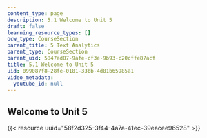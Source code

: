 ```yaml
---
content_type: page
description: 5.1 Welcome to Unit 5
draft: false
learning_resource_types: []
ocw_type: CourseSection
parent_title: 5 Text Analytics
parent_type: CourseSection
parent_uid: 5847ad87-9afe-cf3e-9b93-c20cffe87acf
title: 5.1 Welcome to Unit 5
uid: 099087f8-28fe-0181-33bb-4d81b65985a1
video_metadata:
  youtube_id: null
---
```

## Welcome to Unit 5

{{< resource uuid="58f2d325-3f44-4a7a-41ec-39eacee96528" >}}